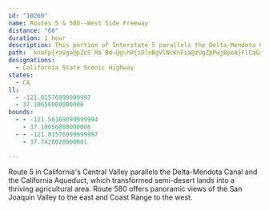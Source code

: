 ```yaml
---
id: "10260"
name: Routes 5 & 580--West Side Freeway
distance: "60"
duration: 1 hour
description: This portion of Interstate 5 parallels the Delta-Mendota Canal and the California Aqueduct, which transformed semi-desert lands into a thriving agricultural area.
path: _knaFp{raVga@pZcS`Ma`Bd~@g\hR{iDlnBgVlNcKnFia@zUgZpPwjBpeA}FlCaGxBeM~CovFd~@eCXiO`Cs@\{wArUoMlBwj@pJgbHliAuShEkIxBu]rHuKjCgMfC}DdA}[tHqSfE_UnFwm@dNuIxB}SlEuJbCmLjCwFdAqIxBcF`Ay}@zSyc@nJwa@rJ{ItCgF|BqOpIuU`Oe{@fh@ga@`Wkb@~V{P~HugCzbA_NpGmJ|Fe_@lVe~@nm@}ErCyRnMyH~FyHbHupCjqCqIhIo\h]gH|Iuv@xjAsQlUscDn`Eir@laAODoAdBoqFdzHeq@x_AgLtOwHlLaJvMys@~bA{y@zkAym@l{@iJbOeCnEaFjJam@nkAexAvqC{IjQwz@|`Bs{@vcBiXfh@uRx_@eBxC}BzEydDvpGuF~KuBtDqcB|dDmEfHmFhH}lA`uA}VpZkJhMoRfVsBfD
designations:
  - California State Scenic Highway
states:
  - CA
ll:
  - -121.01576999999997
  - 37.10656000000006
bounds:
  - - -121.56169099999994
    - 37.10656000000006
  - - -121.01576999999997
    - 37.7428020000001

---
```


Route 5 in California's Central Valley parallels the Delta-Mendota Canal and the California Aqueduct, which transformed semi-desert lands into a thriving agricultural area.  Route 580 offers panoramic views of the San Joaquin Valley to the east and Coast Range to the west.
